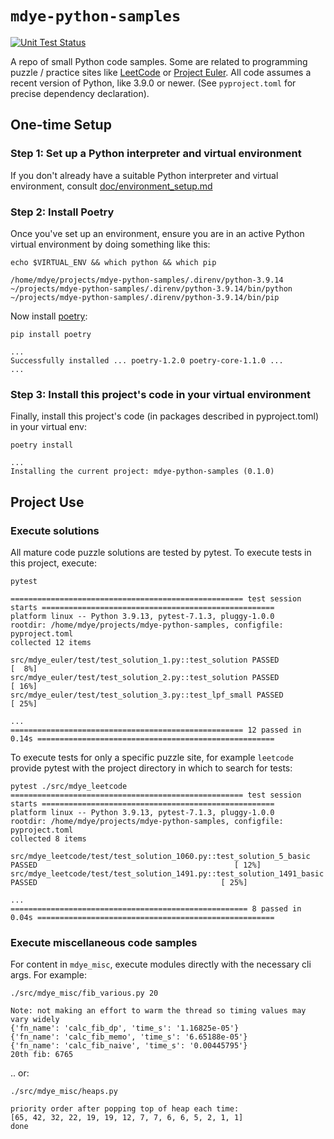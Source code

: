 # `mdye-python-samples`

[![Unit Test Status](https://github.com/michaeldye/mdye-python-samples/actions/workflows/python-app.yaml/badge.svg)](https://github.com/michaeldye/mdye-python-samples/actions)

A repo of small Python code samples. Some are related to programming puzzle /
practice sites like [LeetCode](https://leetcode.com) or [Project
Euler](https://projecteuler.net). All code assumes a recent version of Python,
like 3.9.0 or newer. (See `pyproject.toml` for precise dependency declaration).


## One-time Setup

### Step 1: Set up a Python interpreter and virtual environment

If you don't already have a suitable Python interpreter and virtual environment, consult [doc/environment_setup.md](doc/environment_setup.md)

### Step 2: Install Poetry

Once you've set up an environment, ensure you are in an active Python virtual environment by doing something like this:

    echo $VIRTUAL_ENV && which python && which pip
    
    /home/mdye/projects/mdye-python-samples/.direnv/python-3.9.14
    ~/projects/mdye-python-samples/.direnv/python-3.9.14/bin/python
    ~/projects/mdye-python-samples/.direnv/python-3.9.14/bin/pip

Now install [poetry](https://pypi.org/project/poetry/):

    pip install poetry
    
    ...
    Successfully installed ... poetry-1.2.0 poetry-core-1.1.0 ... 
    ...

### Step 3: Install this project's code in your virtual environment

Finally, install this project's code (in packages described in pyproject.toml) in your virtual env:

    poetry install
    
    ...
    Installing the current project: mdye-python-samples (0.1.0)


## Project Use

### Execute solutions

All mature code puzzle solutions are tested by pytest. To execute tests in this project, execute:

    pytest

    ==================================================== test session starts ====================================================
    platform linux -- Python 3.9.13, pytest-7.1.3, pluggy-1.0.0
    rootdir: /home/mdye/projects/mdye-python-samples, configfile: pyproject.toml
    collected 12 items                                                                                                          
    
    src/mdye_euler/test/test_solution_1.py::test_solution PASSED                                                          [  8%]
    src/mdye_euler/test/test_solution_2.py::test_solution PASSED                                                          [ 16%]
    src/mdye_euler/test/test_solution_3.py::test_lpf_small PASSED                                                         [ 25%]
    
    ...
    ==================================================== 12 passed in 0.14s =====================================================


To execute tests for only a specific puzzle site, for example `leetcode` provide pytest with the project directory in which to search for tests:

    pytest ./src/mdye_leetcode
    ==================================================== test session starts ====================================================
    platform linux -- Python 3.9.13, pytest-7.1.3, pluggy-1.0.0
    rootdir: /home/mdye/projects/mdye-python-samples, configfile: pyproject.toml
    collected 8 items                                                                                                           
    
    src/mdye_leetcode/test/test_solution_1060.py::test_solution_5_basic PASSED                                            [ 12%]
    src/mdye_leetcode/test/test_solution_1491.py::test_solution_1491_basic PASSED                                         [ 25%]

    ...
    ===================================================== 8 passed in 0.04s =====================================================
    
### Execute miscellaneous code samples

For content in `mdye_misc`, execute modules directly with the necessary cli args. For example:

    ./src/mdye_misc/fib_various.py 20

    Note: not making an effort to warm the thread so timing values may vary widely
    {'fn_name': 'calc_fib_dp', 'time_s': '1.16825e-05'}
    {'fn_name': 'calc_fib_memo', 'time_s': '6.65188e-05'}
    {'fn_name': 'calc_fib_naive', 'time_s': '0.00445795'}
    20th fib: 6765

.. or:

    ./src/mdye_misc/heaps.py 

    priority order after popping top of heap each time:
    [65, 42, 32, 22, 19, 19, 12, 7, 7, 6, 6, 5, 2, 1, 1]
    done
